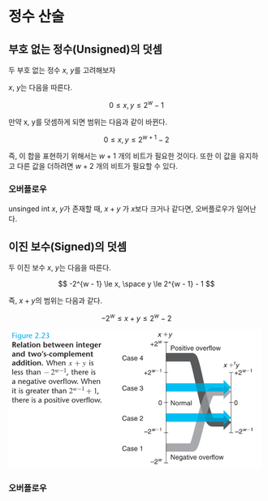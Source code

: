 # 정수 산술

## 부호 없는 정수(Unsigned)의 덧셈

두 부호 없는 정수 $x$, $y$를 고려해보자

$x$, $y$는 다음을 따른다.

$$ 0 \le x, y \le 2^w - 1 $$

만약 x, y를 덧셈하게 되면 범위는 다음과 같이 바뀐다.

$$ 0 \le x, y \le 2^{w+1} - 2 $$

즉, 이 합을 표현하기 위해서는 $w + 1$ 개의 비트가 필요한 것이다. 또한 이 값을 유지하고 다른 값을 더하려면 $w + 2$ 개의 비트가 필요할 수 있다.

### 오버플로우

unsinged int $x$, $y$가 존재할 때, $x + y$ 가 $x$보다 크거나 같다면, 오버플로우가 일어난다.

## 이진 보수(Signed)의 덧셈

두 이진 보수 $x$, $y$는 다음을 따른다.

$$ -2^{w - 1} \le x, \space y \le 2^{w - 1} - 1 $$

즉, $x + y$의 범위는 다음과 같다.

$$ -2^w \le x + y \le 2^{w} -2 $$

![이진 보수 간의 덧셈에 대한 관계](./static//img1.PNG)

### 오버플로우
